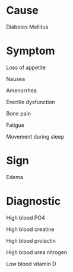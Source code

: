 # Cause

Diabetes Mellitus

# Symptom

Loss of appetite

Nausea

Amenorrhea

Erectile dysfunction

Bone pain

Fatigue

Movement during sleep

# Sign

Edema

# Diagnostic

High blood PO4

High blood creatine

High blood prolactin

High blood urea nitrogen

Low blood vitamin D
